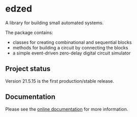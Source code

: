 # edzed

A library for building small automated systems.

The package contains:

- classes for creating combinational and sequential blocks
- methods for building a circuit by connecting the blocks
- a simple event-driven zero-delay digital circuit simulator

## Project status

Version 21.5.15 is the first production/stable release.

## Documentation

Please see the [online documentation](https://edzed.readthedocs.io/en/latest/) for more information.
